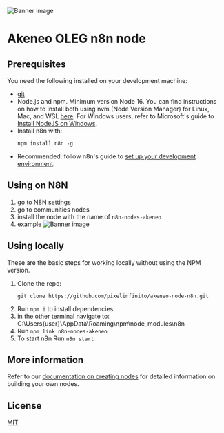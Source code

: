 ![Banner image](https://github.com/pixelinfinito/akeneo-node-n8n/blob/main/nodes/Akeneo/akeneo.svg)

# Akeneo OLEG n8n node


## Prerequisites

You need the following installed on your development machine:

* [git](https://git-scm.com/downloads)
* Node.js and npm. Minimum version Node 16. You can find instructions on how to install both using nvm (Node Version Manager) for Linux, Mac, and WSL [here](https://github.com/nvm-sh/nvm). For Windows users, refer to Microsoft's guide to [Install NodeJS on Windows](https://docs.microsoft.com/en-us/windows/dev-environment/javascript/nodejs-on-windows).
* Install n8n with:
	```
	npm install n8n -g
	```
* Recommended: follow n8n's guide to [set up your development environment](https://docs.n8n.io/integrations/creating-nodes/build/node-development-environment/).

## Using on N8N

1. go to N8N settings
2. go to communities nodes
3. install the node with the name of `n8n-nodes-akeneo`
4. example ![Banner image](https://github.com/pixelinfinito/akeneo-node-n8n/blob/main/images/example.png)
 

## Using locally

These are the basic steps for working locally without using the NPM version.

1. Clone the repo:
    ```
    git clone https://github.com/pixelinfinito/akeneo-node-n8n.git
    ```
3. Run `npm i` to install dependencies.
4. in the other terminal navigate to: C:\Users\{user}\AppData\Roaming\npm\node_modules\n8n
5. Run
			```
				npm link n8n-nodes-akeneo
			```
6. To start n8n Run
			```
				n8n start
			```

## More information

Refer to our [documentation on creating nodes](https://docs.n8n.io/integrations/creating-nodes/) for detailed information on building your own nodes.

## License

[MIT](https://github.com/n8n-io/n8n-nodes-starter/blob/master/LICENSE.md)


